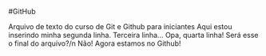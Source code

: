 #GitHub

Arquivo de texto do curso de Git e Github para iniciantes
Aqui estou inserindo minha segunda linha.
Terceira linha...
Opa, quarta linha!
Será esse o final do arquivo?/n
Não! Agora estamos no Github!
